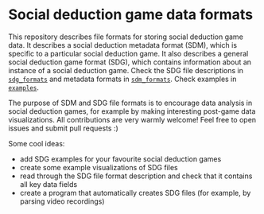 # Social deduction game data formats

This repository describes file formats for storing social deduction game data.
It describes a social deduction metadata format (SDM), which is specific to a particular social deduction game.
It also describes a general social deduction game format (SDG), which contains information about an instance of a social deduction game.
Check the SDG file descriptions in [`sdg_formats`](sdg_formats) and metadata formats in [`sdm_formats`](sdm_formats).
Check examples in [`examples`](examples).

The purpose of SDM and SDG file formats is to encourage data analysis in social deduction games, for example by making interesting post-game data visualizations.
All contributions are very warmly welcome! Feel free to open issues and submit pull requests :)

Some cool ideas:
- add SDG examples for your favourite social deduction games
- create some example visualizations of SDG files
- read through the SDG file format description and check that it contains all key data fields
- create a program that automatically creates SDG files (for example, by parsing video recordings)